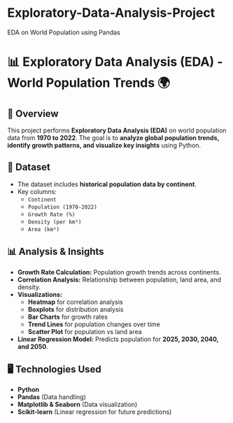 # Exploratory-Data-Analysis-Project
EDA on World Population using Pandas
# 📊 Exploratory Data Analysis (EDA) - World Population Trends 🌍

## 📖 Overview
This project performs **Exploratory Data Analysis (EDA)** on world population data from **1970 to 2022**. The goal is to **analyze global population trends, identify growth patterns, and visualize key insights** using Python.

## 📂 Dataset
- The dataset includes **historical population data by continent**.
- Key columns:
  - `Continent`
  - `Population (1970-2022)`
  - `Growth Rate (%)`
  - `Density (per km²)`
  - `Area (km²)`

## 📊 Analysis & Insights
- **Growth Rate Calculation:** Population growth trends across continents.
- **Correlation Analysis:** Relationship between population, land area, and density.
- **Visualizations:**
  - **Heatmap** for correlation analysis
  - **Boxplots** for distribution analysis
  - **Bar Charts** for growth rates
  - **Trend Lines** for population changes over time
  - **Scatter Plot** for population vs land area
- **Linear Regression Model:** Predicts population for **2025, 2030, 2040, and 2050**.

## 🖥️ Technologies Used
- **Python**
- **Pandas** (Data handling)
- **Matplotlib & Seaborn** (Data visualization)
- **Scikit-learn** (Linear regression for future predictions)
